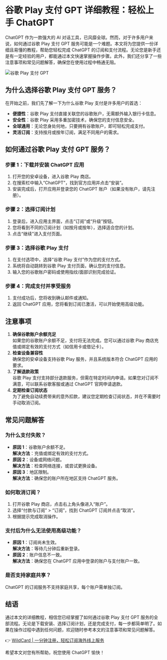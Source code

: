 # 谷歌 Play 支付 GPT 详细教程：轻松上手 ChatGPT

ChatGPT 作为一款强大的 AI 对话工具，已风靡全球。然而，对于许多用户来说，如何通过谷歌 Play 支付 GPT 服务可能是一个难题。本文将为您提供一份详细且易懂的教程，帮助您轻松完成 ChatGPT 的订阅和支付流程。无论您是新手还是有一定经验的用户，都能通过本文快速掌握操作步骤。此外，我们还分享了一些注意事项和常见问题解答，确保您在使用过程中畅通无阻。

![谷歌 Play 支付 GPT](https://bbtdd.com/img/9037666667.webp)

## 为什么选择谷歌 Play 支付 GPT 服务？

在开始之前，我们先了解一下为什么谷歌 Play 支付是许多用户的首选：

- **便捷性**：谷歌 Play 支付直接关联您的谷歌账户，无需额外输入银行卡信息。  
- **安全性**：谷歌 Play 采用多重加密技术，确保您的支付信息安全。  
- **全球通用**：无论您身处何地，只要拥有谷歌账户，即可轻松完成支付。  
- **灵活订阅**：支持按月或按年订阅，满足不同用户的需求。  

## 如何通过谷歌 Play 支付 GPT 服务？

### 步骤 1：下载并安装 ChatGPT 应用
1. 打开您的安卓设备，进入谷歌 Play 商店。  
2. 在搜索栏中输入“ChatGPT”，找到官方应用并点击“安装”。  
3. 安装完成后，打开应用并登录您的 ChatGPT 账户（如果没有账户，请先注册）。  

### 步骤 2：选择订阅计划
1. 登录后，进入应用主界面，点击“订阅”或“升级”按钮。  
2. 您将看到不同的订阅计划（如按月或按年），选择适合您的计划。  
3. 点击“继续”进入支付页面。  

### 步骤 3：选择谷歌 Play 支付
1. 在支付选项中，选择“谷歌 Play 支付”作为您的支付方式。  
2. 系统将自动跳转到谷歌 Play 支付页面，确认您的支付信息。  
3. 输入您的谷歌账户密码或使用指纹/面部识别完成验证。  

### 步骤 4：完成支付并享受服务
1. 支付成功后，您将收到确认邮件或通知。  
2. 返回 ChatGPT 应用，您将看到订阅已激活，可以开始使用高级功能。  

## 注意事项
1. **确保谷歌账户余额充足**  
   如果您的谷歌账户余额不足，支付将无法完成。您可以通过谷歌 Play 商店充值或绑定有效的支付方式（如信用卡或借记卡）。  
2. **检查设备兼容性**  
   确保您的安卓设备支持谷歌 Play 服务，并且系统版本符合 ChatGPT 应用的要求。  
3. **了解退款政策**  
   谷歌 Play 支付支持部分退款服务，但需在特定时间内申请。如果您对订阅不满意，可以联系谷歌客服或通过 ChatGPT 官网申请退款。  
4. **定期检查订阅状态**  
   为了避免自动续费带来的意外扣款，建议您定期检查订阅状态，并在不需要时手动取消订阅。  

## 常见问题解答

### 为什么支付失败？
- **原因 1**：谷歌账户余额不足。  
  **解决方法**：充值或绑定有效的支付方式。  
- **原因 2**：设备或网络问题。  
  **解决方法**：检查网络连接，或尝试更换设备。  
- **原因 3**：地区限制。  
  **解决方法**：确保您的账户所在地区支持 ChatGPT 服务。  

### 如何取消订阅？
1. 打开谷歌 Play 商店，点击右上角头像进入“账户”。  
2. 选择“付款与订阅” > “订阅”，找到 ChatGPT 订阅并点击“取消”。  
3. 根据提示完成取消操作。  

### 支付后为什么无法使用高级功能？
- **原因 1**：订阅尚未生效。  
  **解决方法**：等待几分钟后重新登录。  
- **原因 2**：账户信息不一致。  
  **解决方法**：确保您在 ChatGPT 应用中登录的账户与支付账户一致。  

### 是否支持家庭共享？
ChatGPT 的订阅服务不支持家庭共享，每个账户需单独订阅。  

## 结语
通过本文的详细教程，相信您已经掌握了如何通过谷歌 Play 支付 GPT 服务的全部流程。无论是下载安装、选择订阅计划，还是完成支付，每一步都简单明了。如果在操作过程中遇到任何问题，欢迎随时参考本文的注意事项和常见问题解答。

👉 [WildCard | 一分钟注册，轻松订阅海外线上服务](https://bbtdd.com/WildCard)

希望本文对您有所帮助，祝您使用 ChatGPT 愉快！